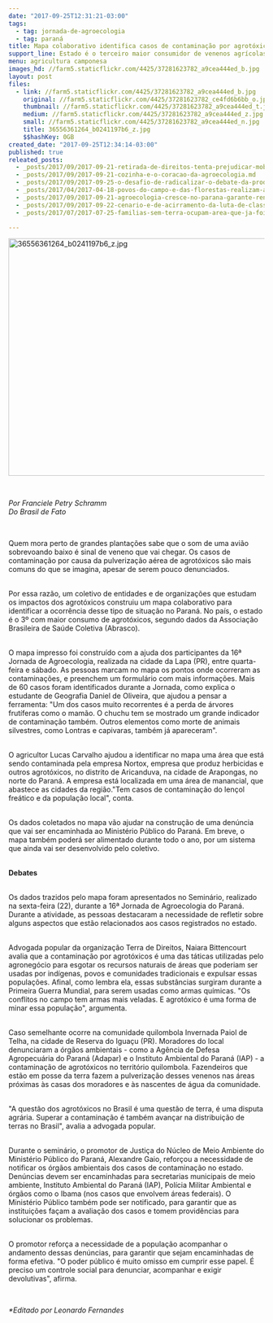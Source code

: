 ```yaml
---
date: "2017-09-25T12:31:21-03:00"
tags:
  - tag: jornada-de-agroecologia
  - tag: paraná
title: Mapa colaborativo identifica casos de contaminação por agrotóxicos no Paraná
support_line: Estado é o terceiro maior consumidor de venenos agrícolas do país
menu: agricultura camponesa
images_hd: //farm5.staticflickr.com/4425/37281623782_a9cea444ed_b.jpg
layout: post
files:
  - link: //farm5.staticflickr.com/4425/37281623782_a9cea444ed_b.jpg
    original: //farm5.staticflickr.com/4425/37281623782_ce4fd6b6bb_o.jpg
    thumbnail: //farm5.staticflickr.com/4425/37281623782_a9cea444ed_t.jpg
    medium: //farm5.staticflickr.com/4425/37281623782_a9cea444ed_z.jpg
    small: //farm5.staticflickr.com/4425/37281623782_a9cea444ed_n.jpg
    title: 36556361264_b0241197b6_z.jpg
    $$hashKey: 0GB
created_date: "2017-09-25T12:34:14-03:00"
published: true
releated_posts:
  - _posts/2017/09/2017-09-21-retirada-de-direitos-tenta-prejudicar-mobilizacao-popular-avalia-presidente-do-cndh.md
  - _posts/2017/09/2017-09-21-cozinha-e-o-coracao-da-agroecologia.md
  - _posts/2017/09/2017-09-25-o-desafio-de-radicalizar-o-debate-da-producao-de-alimentacao-saudavel.md
  - _posts/2017/04/2017-04-18-povos-do-campo-e-das-florestas-realizam-a-5o-jornada-de-agroecologia-no-extremo-sul-da-bahia.md
  - _posts/2017/09/2017-09-21-agroecologia-cresce-no-parana-garante-renda-e-alimentos-saudaveis.md
  - _posts/2017/09/2017-09-22-cenario-e-de-acirramento-da-luta-de-classes-diz-dirigente-do-mst-do-parana.md
  - _posts/2017/07/2017-07-25-familias-sem-terra-ocupam-area-que-ja-foi-declarada-improdutiva-no-parana.md

---
```

<p><img alt="36556361264_b0241197b6_z.jpg" height="467" src="//farm5.staticflickr.com/4425/37281623782_a9cea444ed_b.jpg" width="700" /></p>

<p>&nbsp;</p>

<p><em>Por Franciele Petry Schramm<br />
Do&nbsp;Brasil de Fato</em></p>

<p>&nbsp;</p>

<p>Quem mora perto de grandes planta&ccedil;&otilde;es sabe que o som de uma avi&atilde;o sobrevoando baixo &eacute; sinal de veneno que vai chegar. Os casos de contamina&ccedil;&atilde;o por causa da pulveriza&ccedil;&atilde;o a&eacute;rea de agrot&oacute;xicos s&atilde;o mais comuns do que se imagina, apesar de serem pouco denunciados.</p>

<p><br />
Por essa raz&atilde;o, um coletivo de entidades e de organiza&ccedil;&otilde;es que estudam os impactos dos agrot&oacute;xicos construiu um mapa colaborativo para identificar a ocorr&ecirc;ncia desse tipo de situa&ccedil;&atilde;o no Paran&aacute;. No pa&iacute;s, o estado &eacute; o 3&ordm; com maior consumo de agrot&oacute;xicos, segundo dados da Associa&ccedil;&atilde;o Brasileira de Sa&uacute;de Coletiva (Abrasco).</p>

<p><br />
O mapa impresso foi constru&iacute;do com a ajuda dos participantes da 16&ordf; Jornada de Agroecologia, realizada na cidade da Lapa (PR), entre quarta-feira e s&aacute;bado. As pessoas marcam no mapa os pontos onde ocorreram as contamina&ccedil;&otilde;es, e preenchem um formul&aacute;rio com mais informa&ccedil;&otilde;es. Mais de 60 casos foram identificados durante a Jornada, como explica o estudante de Geografia Daniel de Oliveira, que ajudou a pensar a ferramenta: &quot;Um dos casos muito recorrentes &eacute; a perda de &aacute;rvores frut&iacute;feras como o mam&atilde;o. O chuchu tem se mostrado um grande indicador de contamina&ccedil;&atilde;o tamb&eacute;m. Outros elementos como morte de animais silvestres, como Lontras e capivaras, tamb&eacute;m j&aacute; apareceram&quot;.</p>

<p><br />
O agricultor Lucas Carvalho ajudou a identificar no mapa uma &aacute;rea que est&aacute; sendo contaminada pela empresa Nortox, empresa que produz herbicidas e outros agrot&oacute;xicos, no distrito de Aricanduva, na cidade de Arapongas, no norte do Paran&aacute;. A empresa est&aacute; localizada em uma &aacute;rea de manancial, que abastece as cidades da regi&atilde;o.&quot;Tem casos de contamina&ccedil;&atilde;o do len&ccedil;ol fre&aacute;tico e da popula&ccedil;&atilde;o local&quot;, conta.&nbsp;</p>

<p><br />
Os dados coletados no mapa v&atilde;o ajudar na constru&ccedil;&atilde;o de uma den&uacute;ncia que vai ser encaminhada ao Minist&eacute;rio P&uacute;blico do Paran&aacute;. Em breve, o mapa tamb&eacute;m poder&aacute; ser alimentado durante todo o ano, por um sistema que ainda vai ser desenvolvido pelo coletivo.</p>

<p><br />
<strong>Debates</strong></p>

<p><br />
Os dados trazidos pelo mapa foram apresentados no Semin&aacute;rio, realizado na sexta-feira (22), durante a 16&ordf; Jornada de Agroecologia do Paran&aacute;. Durante a atividade, as pessoas destacaram a necessidade de refletir sobre alguns aspectos que est&atilde;o relacionados aos casos registrados no estado.</p>

<p><br />
Advogada popular da organiza&ccedil;&atilde;o Terra de Direitos, Naiara Bittencourt avalia que a contamina&ccedil;&atilde;o por agrot&oacute;xicos &eacute; uma das t&aacute;ticas utilizadas pelo agroneg&oacute;cio para esgotar os recursos naturais de &aacute;reas que poderiam ser usadas por ind&iacute;genas, povos e comunidades tradicionais e expulsar essas popula&ccedil;&otilde;es. Afinal, como lembra ela, essas subst&acirc;ncias surgiram durante a Primeira Guerra Mundial, para serem usadas como armas qu&iacute;micas. &quot;Os conflitos no campo tem armas mais veladas. E agrot&oacute;xico &eacute; uma forma de minar essa popula&ccedil;&atilde;o&quot;, argumenta.&nbsp;</p>

<p><br />
Caso semelhante ocorre na comunidade quilombola Invernada Paiol de Telha, na cidade de Reserva do Igua&ccedil;u (PR). Moradores do local denunciaram a &oacute;rg&atilde;os ambientais - como a Ag&ecirc;ncia de Defesa Agropecu&aacute;ria do Paran&aacute; (Adapar) e o Instituto Ambiental do Paran&aacute; (IAP) - a contamina&ccedil;&atilde;o de agrot&oacute;xicos no territ&oacute;rio quilombola. Fazendeiros que est&atilde;o em posse da terra fazem a pulveriza&ccedil;&atilde;o desses venenos nas &aacute;reas pr&oacute;ximas &agrave;s casas dos moradores e &agrave;s nascentes de &aacute;gua da comunidade.</p>

<p><br />
&quot;A quest&atilde;o dos agrot&oacute;xicos no Brasil &eacute; uma quest&atilde;o de terra, &eacute; uma disputa agr&aacute;ria. Superar a contamina&ccedil;&atilde;o &eacute; tamb&eacute;m avan&ccedil;ar na distribui&ccedil;&atilde;o de terras no Brasil&quot;, avalia a advogada popular.</p>

<p><br />
Durante o semin&aacute;rio, o promotor de Justi&ccedil;a do N&uacute;cleo de Meio Ambiente do Minist&eacute;rio P&uacute;blico do Paran&aacute;, Alexandre Gaio, refor&ccedil;ou a necessidade de notificar os &oacute;rg&atilde;os ambientais dos casos de contamina&ccedil;&atilde;o no estado. Den&uacute;ncias devem ser encaminhadas para secretarias municipais de meio ambiente, Instituto Ambiental do Paran&aacute; (IAP), Pol&iacute;cia Militar Ambiental e &oacute;rg&atilde;os como o Ibama (nos casos que envolvem &aacute;reas federais). O Minist&eacute;rio P&uacute;blico tamb&eacute;m pode ser notificado, para garantir que as institui&ccedil;&otilde;es fa&ccedil;am a avalia&ccedil;&atilde;o dos casos e tomem provid&ecirc;ncias para solucionar os problemas.</p>

<p><br />
O promotor refor&ccedil;a a necessidade de a popula&ccedil;&atilde;o acompanhar o andamento dessas den&uacute;ncias, para garantir que sejam encaminhadas de forma efetiva. &quot;O poder p&uacute;blico &eacute; muito omisso em cumprir esse papel. &Eacute; preciso um controle social para denunciar, acompanhar e exigir devolutivas&quot;, afirma.</p>

<p>&nbsp;</p>

<p><em>*Editado por Leonardo Fernandes</em></p>
